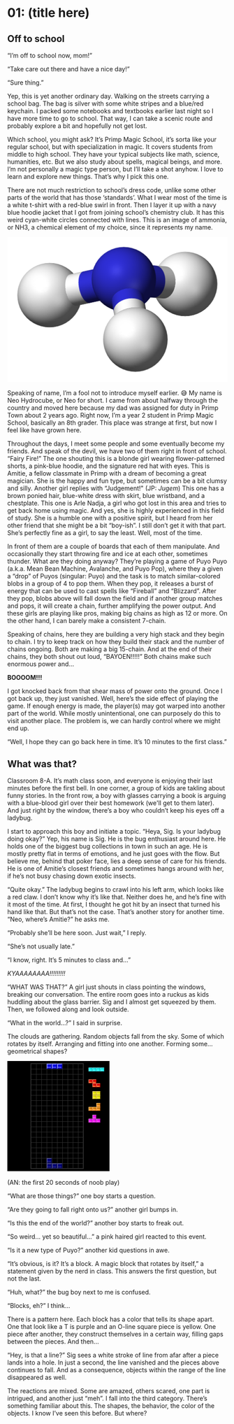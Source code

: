 # 01: (title here)

## Off to school

“I’m off to school now, mom!”

“Take care out there and have a nice day!”

“Sure thing.”

Yep, this is yet another ordinary day. Walking on the streets carrying a school bag. The bag is silver with some white stripes and a blue/red keychain. I packed some notebooks and textbooks earlier last night so I have more time to go to school. That way, I can take a scenic route and probably explore a bit and hopefully not get lost.

Which school, you might ask? It’s Primp Magic School, it’s sorta like your regular school, but with specialization in magic. It covers students from middle to high school. They have your typical subjects like math, science, humanities, etc. But we also study about spells, magical beings, and more. I’m not personally a magic type person, but I’ll take a shot anyhow. I love to learn and explore new things. That’s why I pick this one.

There are not much restriction to school’s dress code, unlike some other parts of the world that has those ‘standards’. What I wear most of the time is a white t-shirt with a red-blue swirl in front. Then I layer it up with a navy blue hoodie jacket that I got from joining school’s chemistry club. It has this weird cyan-white circles connected with lines. This is an image of ammonia, or NH3, a chemical element of my choice, since it represents my name.

![Ammonia chemical structure](img/Ammonia-3D-balls.png)

Speaking of name, I’m a fool not to introduce myself earlier. :sweat_smile: My name is Neo Hydrocube, or Neo for short. I came from about halfway through the country and moved here because my dad was assigned for duty in Primp Town about 2 years ago. Right now, I’m a year 2 student in Primp Magic School, basically an 8th grader. This place was strange at first, but now I feel like have grown here.

Throughout the days, I meet some people and some eventually become my friends. And speak of the devil, we have two of them right in front of school. “Fairy Fire!” The one shouting this is a blonde girl wearing flower-patterned shorts, a pink-blue hoodie, and the signature red hat with eyes. This is Amitie, a fellow classmate in Primp with a dream of becoming a great magician. She is the happy and fun type, but sometimes can be a bit clumsy and silly. Another girl replies with “Judgement!" (JP: _Jugem_) This one has a brown ponied hair, blue-white dress with skirt, blue wristband, and a chestplate. This one is Arle Nadja, a girl who got lost in this area and tries to get back home using magic. And yes, she is highly experienced in this field of study. She is a humble one with a positive spirit, but I heard from her other friend that she might be a bit “boy-ish”. I still don’t get it with that part. She’s perfectly fine as a girl, to say the least. Well, most of the time.

In front of them are a couple of boards that each of them manipulate. And occasionally they start throwing fire and ice at each other, sometimes thunder. What are they doing anyway? They’re playing a game of Puyo Puyo (a.k.a. Mean Bean Machine, Avalanche, and Puyo Pop), where they a given a “drop” of Puyos (singular: Puyo) and the task is to match similar-colored blobs in a group of 4 to pop them. When they pop, it releases a burst of energy that can be used to cast spells like “Fireball” and “Blizzard”. After they pop, blobs above will fall down the field and if another group matches and pops, it will create a chain, further amplifying the power output. And these girls are playing like pros, making big chains as high as 12 or more. On the other hand, I can barely make a consistent 7-chain.

Speaking of chains, here they are building a very high stack and they begin to chain. I try to keep track on how they build their stack and the number of chains ongoing. Both are making a big 15-chain. And at the end of their chains, they both shout out loud, “BAYOEN!!!!!” Both chains make such enormous power and...

**BOOOOM!!!**

I got knocked back from that shear mass of power onto the ground. Once I got back up, they just vanished. Well, here’s the side effect of playing the game. If enough energy is made, the player(s) may got warped into another part of the world. While mostly unintentional, one can purposely do this to visit another place. The problem is, we can hardly control where we might end up.

“Well, I hope they can go back here in time. It’s 10 minutes to the first class.”

## What was that?

Classroom 8-A. It’s math class soon, and everyone is enjoying their last minutes before the first bell. In one corner, a group of kids are takling about funny stories. In the front row, a boy with glasses carrying a book is arguing with a blue-blood girl over their best homework (we'll get to them later). And just right by the window, there’s a boy who couldn’t keep his eyes off a ladybug.

I start to approach this boy and initiate a topic. “Heya, Sig. Is your ladybug doing okay?” Yep, his name is Sig. He is the bug enthusiast around here. He holds one of the biggest bug collections in town in such an age. He is mostly pretty flat in terms of emotions, and he just goes with the flow. But believe me, behind that poker face, lies a deep sense of care for his friends. He is one of Amitie’s closest friends and sometimes hangs around with her, if he’s not busy chasing down exotic insects.

“Quite okay.” The ladybug begins to crawl into his left arm, which looks like a red claw. I don’t know why it’s like that. Neither does he, and he’s fine with it most of the time. At first, I thought he got hit by an insect that turned his hand like that. But that’s not the case. That’s another story for another time. “Neo, where’s Amitie?” he asks me.

“Probably she’ll be here soon. Just wait,” I reply.

“She’s not usually late.”

“I know, right. It’s 5 minutes to class and...”

_KYAAAAAAAA!!!!!!!!!_

“WHAT WAS THAT?” A girl just shouts in class pointing the windows, breaking our conversation. The entire room goes into a ruckus as kids huddling about the glass barrier. Sig and I almost get squeezed by them. Then, we followed along and look outside.

“What in the world...?” I said in surprise.

The clouds are gathering. Random objects fall from the sky. Some of which rotates by itself. Arranging and fitting into one another. Forming some... geometrical shapes?

![Blocks clear a line](img/tetris-demo.gif)

(AN: the first 20 seconds of noob play)

“What are those things?” one boy starts a question.

“Are they going to fall right onto us?” another girl bumps in.

“Is this the end of the world?” another boy starts to freak out.

“So weird... yet so beautiful...” a pink haired girl reacted to this event.

“Is it a new type of Puyo?” another kid questions in awe.

“It’s obvious, is it? It’s a block. A magic block that rotates by itself,” a statement given by the nerd in class. This answers the first question, but not the last.

“Huh, what?” the bug boy next to me is confused.

“Blocks, eh?” I think... 

There is a pattern here. Each block has a color that tells its shape apart. One that look like a T is purple and an O-line square piece is yellow. One piece after another, they construct themselves in a certain way, filling gaps between the pieces. And then...


“Hey, is that a line?” Sig sees a white stroke of line from afar after a piece lands into a hole. In just a second, the line vanished and the pieces above continues to fall. And as a consequence, objects within the range of the line disappeared as well.

The reactions are mixed. Some are amazed, others scared, one part is intrigued, and another just “meh”. I fall into the third category. There’s something familiar about this. The shapes, the behavior, the color of the objects. I know I’ve seen this before. But where?
